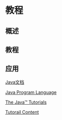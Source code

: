 # []() 教程

## 概述


## 教程


## 应用

[Java文档](https://docs.oracle.com/javase/8/docs/)

[Java Program Language](https://docs.oracle.com/javase/8/docs/technotes/guides/language/index.html)

[The Java™ Tutorials ](https://docs.oracle.com/javase/tutorial/index.html)

[Tutorail Content](https://docs.oracle.com/javase/tutorial/reallybigindex.html)

[]()

[]()

[]()

[]()

[]()

[]()
